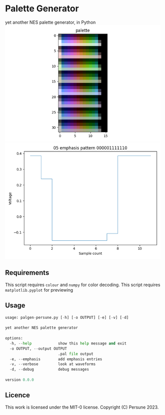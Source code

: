 # Palette Generator

yet another NES palette generator, in Python
![complete NES palette](docs/palette.png)
![waveform preview](docs/waveform.png)

## Requirements

This script requires `colour` and `numpy` for color decoding.
This script requires `matplotlib.pyplot` for previewing

## Usage
```python
usage: palgen-persune.py [-h] [-o OUTPUT] [-e] [-v] [-d]

yet another NES palette generator

options:
  -h, --help            show this help message and exit
  -o OUTPUT, --output OUTPUT
                        .pal file output
  -e, --emphasis        add emphasis entries
  -v, --verbose         look at waveforms
  -d, --debug           debug messages

version 0.0.0
```

## Licence

This work is licensed under the MIT-0 license.
Copyright (C) Persune 2023.
